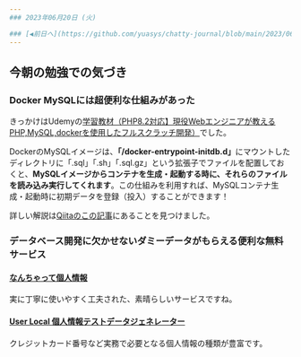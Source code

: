 ```yaml
---
### 2023年06月20日 (火)

### [◀️前日へ](https://github.com/yuasys/chatty-journal/blob/main/2023/06/2023-06-19.md)&emsp;&emsp;&emsp;&emsp;[翌日へ▶️](https://github.com/yuasys/chatty-journal/blob/main/2023/06/2023-06-21.md)
---
```


## 今朝の勉強での気づき

### Docker MySQLには超便利な仕組みがあった

きっかけはUdemyの[学習教材（PHP8.2対応】現役Webエンジニアが教えるPHP,MySQL,dockerを使用したフルスクラッチ開発）](https://www.udemy.com/course/webphpmysqldocker/)でした。  

DockerのMySQLイメージは、<b>「/docker-entrypoint-initdb.d」</b>にマウントしたディレクトリに「.sql」「.sh」「.sql.gz」という拡張子でファイルを配置しておくと、<b>MySQLイメージからコンテナを生成・起動する時に、それらのファイルを読み込み実行してくれます</b>。この仕組みを利用すれば、MySQLコンテナ生成・起動時に初期データを登録（投入）することができます！  

詳しい解説は[Qiitaのこの記事](https://qiita.com/NagaokaKenichi/items/ae037963b33a85df33f5)にあることを見つけました。

### データベース開発に欠かせないダミーデータがもらえる便利な無料サービス

#### [なんちゃって個人情報](http://kazina.com/dummy/)

実に丁寧に使いやすく工夫された、素晴らしいサービスですね。

#### [User Local 個人情報テストデータジェネレーター](https://testdata.userlocal.jp/)

クレジットカード番号など実務で必要となる個人情報の種類が豊富です。

